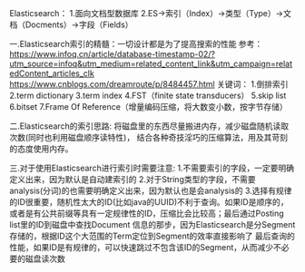 Elasticsearch：
1.面向文档型数据库
2.ES->索引（Index）->类型（Type）->文档（Docments）->字段（Fields）

一.Elasticsearch索引的精髓：一切设计都是为了提高搜索的性能
参考：
    https://www.infoq.cn/article/database-timestamp-02/?utm_source=infoq&utm_medium=related_content_link&utm_campaign=relatedContent_articles_clk
    https://www.cnblogs.com/dreamroute/p/8484457.html
关键词：
1.倒排索引
2.term dictionary
3.term index
4.FST（finite state transducers）
5.skip list
6.bitset
7.Frame Of Reference（增量编码压缩，将大数变小数，按字节存储）

二.Elasticsearch的索引思路:
    将磁盘里的东西尽量搬进内存，减少磁盘随机读取次数(同时也利用磁盘顺序读特性)，
    结合各种奇技淫巧的压缩算法，用及其苛刻的态度使用内存。

三.对于使用Elasticsearch进行索引时需要注意:
    1.不需要索引的字段，一定要明确定义出来，因为默认是自动建索引的
    2.对于String类型的字段，不需要analysis(分词)的也需要明确定义出来，因为默认也是会analysis的
    3.选择有规律的ID很重要，随机性太大的ID(比如java的UUID)不利于查询。如果ID是顺序的，
    或者是有公共前缀等具有一定规律性的ID，压缩比会比较高；最后通过Posting list里的ID到磁盘中查找Document
    信息的那步，因为Elasticsearch是分Segment存储的，根据ID这个大范围的Term定位到Segment的效率直接影响了
    最后查询的性能，如果ID是有规律的，可以快速跳过不包含该ID的Segment，从而减少不必要的磁盘读次数
